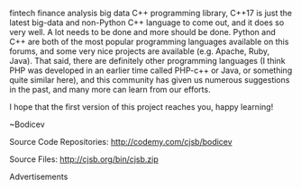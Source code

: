 fintech finance analysis big data C++ programming library, C++17 is just the latest big-data and non-Python C++ language to come out, and it does so very well. A lot needs to be done and more should be done. Python and C++ are both of the most popular programming languages available on this forums, and some very nice projects are available (e.g. Apache, Ruby, Java). That said, there are definitely other programming languages (I think PHP was developed in an earlier time called PHP-c++ or Java, or something quite similar here), and this community has given us numerous suggestions in the past, and many more can learn from our efforts.

I hope that the first version of this project reaches you, happy learning!

~Bodicev

Source Code Repositories: http://codemy.com/cjsb/bodicev

Source Files: http://cjsb.org/bin/cjsb.zip

Advertisements